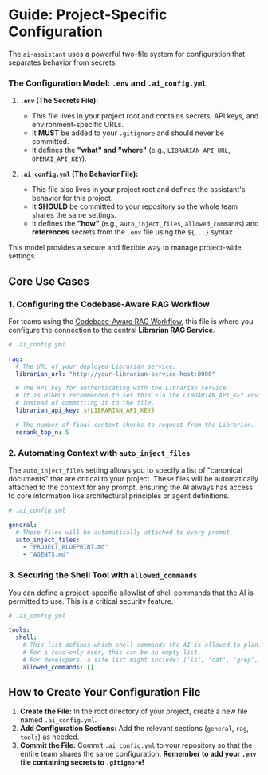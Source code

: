 # Guide: Project-Specific Configuration

The `ai-assistant` uses a powerful two-file system for configuration that separates behavior from secrets.

### The Configuration Model: `.env` and `.ai_config.yml`

1.  **`.env` (The Secrets File):**
    -   This file lives in your project root and contains secrets, API keys, and environment-specific URLs.
    -   It **MUST** be added to your `.gitignore` and should never be committed.
    -   It defines the **"what" and "where"** (e.g., `LIBRARIAN_API_URL`, `OPENAI_API_KEY`).

2.  **`.ai_config.yml` (The Behavior File):**
    -   This file also lives in your project root and defines the assistant's behavior for this project.
    -   It **SHOULD** be committed to your repository so the whole team shares the same settings.
    -   It defines the **"how"** (e.g., `auto_inject_files`, `allowed_commands`) and **references** secrets from the `.env` file using the `${...}` syntax.

This model provides a secure and flexible way to manage project-wide settings.


## Core Use Cases

### 1. Configuring the Codebase-Aware RAG Workflow

For teams using the [Codebase-Aware RAG Workflow](./rag_workflow.md), this file is where you configure the connection to the central **Librarian RAG Service**.

```yaml
# .ai_config.yml

rag:
  # The URL of your deployed Librarian service.
  librarian_url: "http://your-librarian-service-host:8000"

  # The API key for authenticating with the Librarian service.
  # It is HIGHLY recommended to set this via the LIBRARIAN_API_KEY environment variable
  # instead of committing it to the file.
  librarian_api_key: ${LIBRARIAN_API_KEY}

  # The number of final context chunks to request from the Librarian.
  rerank_top_n: 5
```

### 2. Automating Context with `auto_inject_files`

The `auto_inject_files` setting allows you to specify a list of "canonical documents" that are critical to your project. These files will be automatically attached to the context for any prompt, ensuring the AI always has access to core information like architectural principles or agent definitions.

```yaml
# .ai_config.yml

general:
  # These files will be automatically attached to every prompt.
  auto_inject_files:
    - "PROJECT_BLUEPRINT.md"
    - "AGENTS.md"
```

### 3. Securing the Shell Tool with `allowed_commands`

You can define a project-specific allowlist of shell commands that the AI is permitted to use. This is a critical security feature.

```yaml
# .ai_config.yml

tools:
  shell:
    # This list defines which shell commands the AI is allowed to plan.
    # For a read-only user, this can be an empty list.
    # For developers, a safe list might include: ['ls', 'cat', 'grep', 'git']
    allowed_commands: []
```

## How to Create Your Configuration File

1.  **Create the File:** In the root directory of your project, create a new file named `.ai_config.yml`.
2.  **Add Configuration Sections:** Add the relevant sections (`general`, `rag`, `tools`) as needed.
3.  **Commit the File:** Commit `.ai_config.yml` to your repository so that the entire team shares the same configuration. **Remember to add your `.env` file containing secrets to `.gitignore`!**